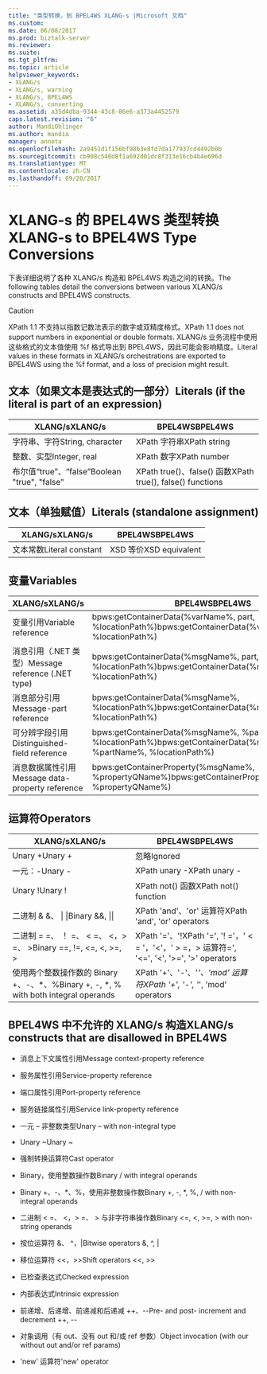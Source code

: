 ```yaml
---
title: "类型转换，到 BPEL4WS XLANG-s |Microsoft 文档"
ms.custom: 
ms.date: 06/08/2017
ms.prod: biztalk-server
ms.reviewer: 
ms.suite: 
ms.tgt_pltfrm: 
ms.topic: article
helpviewer_keywords:
- XLANG/s
- XLANG/s, warning
- XLANG/s, BPEL4WS
- XLANG/s, converting
ms.assetid: a35d4dba-9344-43c8-86e6-a373a4452579
caps.latest.revision: "6"
author: MandiOhlinger
ms.author: mandia
manager: anneta
ms.openlocfilehash: 2a9451d1f156bf98b3e8fd7da177937cd4492b0b
ms.sourcegitcommit: cb908c540d8f1a692d01dc8f313e16cb4b4e696d
ms.translationtype: MT
ms.contentlocale: zh-CN
ms.lasthandoff: 09/20/2017
---
```

# <a name="xlang-s-to-bpel4ws-type-conversions"></a><span data-ttu-id="8ae41-102">XLANG-s 的 BPEL4WS 类型转换</span><span class="sxs-lookup"><span data-stu-id="8ae41-102">XLANG-s to BPEL4WS Type Conversions</span></span>
<span data-ttu-id="8ae41-103">下表详细说明了各种 XLANG/s 构造和 BPEL4WS 构造之间的转换。</span><span class="sxs-lookup"><span data-stu-id="8ae41-103">The following tables detail the conversions between various XLANG/s constructs and BPEL4WS constructs.</span></span>  
  
> [!CAUTION]
>  <span data-ttu-id="8ae41-104">XPath 1.1 不支持以指数记数法表示的数字或双精度格式。</span><span class="sxs-lookup"><span data-stu-id="8ae41-104">XPath 1.1 does not support numbers in exponential or double formats.</span></span> <span data-ttu-id="8ae41-105">XLANG/s 业务流程中使用这些格式的文本值使用 %f 格式导出到 BPEL4WS，因此可能会影响精度。</span><span class="sxs-lookup"><span data-stu-id="8ae41-105">Literal values in these formats in XLANG/s orchestrations are exported to BPEL4WS using the %f format, and a loss of precision might result.</span></span>  
  
## <a name="literals-if-the-literal-is-part-of-an-expression"></a><span data-ttu-id="8ae41-106">文本（如果文本是表达式的一部分）</span><span class="sxs-lookup"><span data-stu-id="8ae41-106">Literals (if the literal is part of an expression)</span></span>  
  
|<span data-ttu-id="8ae41-107">XLANG/s</span><span class="sxs-lookup"><span data-stu-id="8ae41-107">XLANG/s</span></span>|<span data-ttu-id="8ae41-108">BPEL4WS</span><span class="sxs-lookup"><span data-stu-id="8ae41-108">BPEL4WS</span></span>|  
|--------------|-------------|  
|<span data-ttu-id="8ae41-109">字符串、字符</span><span class="sxs-lookup"><span data-stu-id="8ae41-109">String, character</span></span>|<span data-ttu-id="8ae41-110">XPath 字符串</span><span class="sxs-lookup"><span data-stu-id="8ae41-110">XPath string</span></span>|  
|<span data-ttu-id="8ae41-111">整数、实型</span><span class="sxs-lookup"><span data-stu-id="8ae41-111">Integer, real</span></span>|<span data-ttu-id="8ae41-112">XPath 数字</span><span class="sxs-lookup"><span data-stu-id="8ae41-112">XPath number</span></span>|  
|<span data-ttu-id="8ae41-113">布尔值“true”、“false”</span><span class="sxs-lookup"><span data-stu-id="8ae41-113">Boolean "true", "false"</span></span>|<span data-ttu-id="8ae41-114">XPath true()、false() 函数</span><span class="sxs-lookup"><span data-stu-id="8ae41-114">XPath true(), false() functions</span></span>|  
  
## <a name="literals-standalone-assignment"></a><span data-ttu-id="8ae41-115">文本（单独赋值）</span><span class="sxs-lookup"><span data-stu-id="8ae41-115">Literals (standalone assignment)</span></span>  
  
|<span data-ttu-id="8ae41-116">XLANG/s</span><span class="sxs-lookup"><span data-stu-id="8ae41-116">XLANG/s</span></span>|<span data-ttu-id="8ae41-117">BPEL4WS</span><span class="sxs-lookup"><span data-stu-id="8ae41-117">BPEL4WS</span></span>|  
|--------------|-------------|  
|<span data-ttu-id="8ae41-118">文本常数</span><span class="sxs-lookup"><span data-stu-id="8ae41-118">Literal constant</span></span>|<span data-ttu-id="8ae41-119">XSD 等价</span><span class="sxs-lookup"><span data-stu-id="8ae41-119">XSD equivalent</span></span>|  
  
## <a name="variables"></a><span data-ttu-id="8ae41-120">变量</span><span class="sxs-lookup"><span data-stu-id="8ae41-120">Variables</span></span>  
  
|<span data-ttu-id="8ae41-121">XLANG/s</span><span class="sxs-lookup"><span data-stu-id="8ae41-121">XLANG/s</span></span>|<span data-ttu-id="8ae41-122">BPEL4WS</span><span class="sxs-lookup"><span data-stu-id="8ae41-122">BPEL4WS</span></span>|  
|--------------|-------------|  
|<span data-ttu-id="8ae41-123">变量引用</span><span class="sxs-lookup"><span data-stu-id="8ae41-123">Variable reference</span></span>|<span data-ttu-id="8ae41-124">bpws:getContainerData(%varName%,  part, %locationPath%)</span><span class="sxs-lookup"><span data-stu-id="8ae41-124">bpws:getContainerData(%varName%,  part, %locationPath%)</span></span>|  
|<span data-ttu-id="8ae41-125">消息引用（.NET 类型）</span><span class="sxs-lookup"><span data-stu-id="8ae41-125">Message reference (.NET type)</span></span>|<span data-ttu-id="8ae41-126">bpws:getContainerData(%msgName%, part, %locationPath%)</span><span class="sxs-lookup"><span data-stu-id="8ae41-126">bpws:getContainerData(%msgName%, part, %locationPath%)</span></span>|  
|<span data-ttu-id="8ae41-127">消息部分引用</span><span class="sxs-lookup"><span data-stu-id="8ae41-127">Message-part reference</span></span>|<span data-ttu-id="8ae41-128">bpws:getContainerData(%msgName%, %locationPath%)</span><span class="sxs-lookup"><span data-stu-id="8ae41-128">bpws:getContainerData(%msgName%, %locationPath%)</span></span>|  
|<span data-ttu-id="8ae41-129">可分辨字段引用</span><span class="sxs-lookup"><span data-stu-id="8ae41-129">Distinguished-field reference</span></span>|<span data-ttu-id="8ae41-130">bpws:getContainerData(%msgName%, %partName%, %locationPath%)</span><span class="sxs-lookup"><span data-stu-id="8ae41-130">bpws:getContainerData(%msgName%, %partName%, %locationPath%)</span></span>|  
|<span data-ttu-id="8ae41-131">消息数据属性引用</span><span class="sxs-lookup"><span data-stu-id="8ae41-131">Message data-property reference</span></span>|<span data-ttu-id="8ae41-132">bpws:getContainerProperty(%msgName%, %propertyQName%)</span><span class="sxs-lookup"><span data-stu-id="8ae41-132">bpws:getContainerProperty(%msgName%, %propertyQName%)</span></span>|  
  
## <a name="operators"></a><span data-ttu-id="8ae41-133">运算符</span><span class="sxs-lookup"><span data-stu-id="8ae41-133">Operators</span></span>  
  
|<span data-ttu-id="8ae41-134">XLANG/s</span><span class="sxs-lookup"><span data-stu-id="8ae41-134">XLANG/s</span></span>|<span data-ttu-id="8ae41-135">BPEL4WS</span><span class="sxs-lookup"><span data-stu-id="8ae41-135">BPEL4WS</span></span>|  
|--------------|-------------|  
|<span data-ttu-id="8ae41-136">Unary +</span><span class="sxs-lookup"><span data-stu-id="8ae41-136">Unary +</span></span>|<span data-ttu-id="8ae41-137">忽略</span><span class="sxs-lookup"><span data-stu-id="8ae41-137">Ignored</span></span>|  
|<span data-ttu-id="8ae41-138">一元：-</span><span class="sxs-lookup"><span data-stu-id="8ae41-138">Unary -</span></span>|<span data-ttu-id="8ae41-139">XPath unary -</span><span class="sxs-lookup"><span data-stu-id="8ae41-139">XPath unary -</span></span>|  
|<span data-ttu-id="8ae41-140">Unary !</span><span class="sxs-lookup"><span data-stu-id="8ae41-140">Unary !</span></span>|<span data-ttu-id="8ae41-141">XPath not() 函数</span><span class="sxs-lookup"><span data-stu-id="8ae41-141">XPath not() function</span></span>|  
|<span data-ttu-id="8ae41-142">二进制 & &、 &#124; &#124;</span><span class="sxs-lookup"><span data-stu-id="8ae41-142">Binary &&, &#124;&#124;</span></span>|<span data-ttu-id="8ae41-143">XPath 'and'、'or' 运算符</span><span class="sxs-lookup"><span data-stu-id="8ae41-143">XPath 'and', 'or' operators</span></span>|  
|<span data-ttu-id="8ae41-144">二进制 = =、 ！ =、 < =、 \<，> =、 ></span><span class="sxs-lookup"><span data-stu-id="8ae41-144">Binary ==, !=, <=, \<, >=, ></span></span>|<span data-ttu-id="8ae41-145">XPath '='、'!</span><span class="sxs-lookup"><span data-stu-id="8ae41-145">XPath '=', '!</span></span> <span data-ttu-id="8ae41-146">='，' < = '，'\<'，' > =，> 运算符</span><span class="sxs-lookup"><span data-stu-id="8ae41-146">=', '<=', '\<', '>=', '>' operators</span></span>|  
|<span data-ttu-id="8ae41-147">使用两个整数操作数的 Binary +、-、*、%</span><span class="sxs-lookup"><span data-stu-id="8ae41-147">Binary +, -, *, % with both integral operands</span></span>|<span data-ttu-id="8ae41-148">XPath '+'、'-'、'*'、'mod' 运算符</span><span class="sxs-lookup"><span data-stu-id="8ae41-148">XPath '+', '-', '*', 'mod' operators</span></span>|  
  
## <a name="xlangs-constructs-that-are-disallowed-in-bpel4ws"></a><span data-ttu-id="8ae41-149">BPEL4WS 中不允许的 XLANG/s 构造</span><span class="sxs-lookup"><span data-stu-id="8ae41-149">XLANG/s constructs that are disallowed in BPEL4WS</span></span>  
  
-   <span data-ttu-id="8ae41-150">消息上下文属性引用</span><span class="sxs-lookup"><span data-stu-id="8ae41-150">Message context-property reference</span></span>  
  
-   <span data-ttu-id="8ae41-151">服务属性引用</span><span class="sxs-lookup"><span data-stu-id="8ae41-151">Service-property reference</span></span>  
  
-   <span data-ttu-id="8ae41-152">端口属性引用</span><span class="sxs-lookup"><span data-stu-id="8ae41-152">Port-property reference</span></span>  
  
-   <span data-ttu-id="8ae41-153">服务链接属性引用</span><span class="sxs-lookup"><span data-stu-id="8ae41-153">Service link-property reference</span></span>  
  
-   <span data-ttu-id="8ae41-154">一元 – 非整数类型</span><span class="sxs-lookup"><span data-stu-id="8ae41-154">Unary – with non-integral type</span></span>  
  
-   <span data-ttu-id="8ae41-155">Unary ~</span><span class="sxs-lookup"><span data-stu-id="8ae41-155">Unary ~</span></span>  
  
-   <span data-ttu-id="8ae41-156">强制转换运算符</span><span class="sxs-lookup"><span data-stu-id="8ae41-156">Cast operator</span></span>  
  
-   <span data-ttu-id="8ae41-157">Binary，使用整数操作数</span><span class="sxs-lookup"><span data-stu-id="8ae41-157">Binary / with integral operands</span></span>  
  
-   <span data-ttu-id="8ae41-158">Binary +、-、*、%，使用非整数操作数</span><span class="sxs-lookup"><span data-stu-id="8ae41-158">Binary +, -, *, %, / with non-integral operands</span></span>  
  
-   <span data-ttu-id="8ae41-159">二进制 < =、 \<，> =、 > 与非字符串操作数</span><span class="sxs-lookup"><span data-stu-id="8ae41-159">Binary <=, \<, >=, > with non-string operands</span></span>  
  
-   <span data-ttu-id="8ae41-160">按位运算符 &、 ^，&#124;</span><span class="sxs-lookup"><span data-stu-id="8ae41-160">Bitwise operators &, ^, &#124;</span></span>  
  
-   <span data-ttu-id="8ae41-161">移位运算符 <\<，>></span><span class="sxs-lookup"><span data-stu-id="8ae41-161">Shift operators <\<, >></span></span>  
  
-   <span data-ttu-id="8ae41-162">已检查表达式</span><span class="sxs-lookup"><span data-stu-id="8ae41-162">Checked expression</span></span>  
  
-   <span data-ttu-id="8ae41-163">内部表达式</span><span class="sxs-lookup"><span data-stu-id="8ae41-163">Intrinsic expression</span></span>  
  
-   <span data-ttu-id="8ae41-164">前递增、后递增、前递减和后递减 ++、--</span><span class="sxs-lookup"><span data-stu-id="8ae41-164">Pre- and post- increment and decrement ++, --</span></span>  
  
-   <span data-ttu-id="8ae41-165">对象调用（有 out、没有 out 和/或 ref 参数）</span><span class="sxs-lookup"><span data-stu-id="8ae41-165">Object invocation (with our without out and/or ref params)</span></span>  
  
-   <span data-ttu-id="8ae41-166">'new' 运算符</span><span class="sxs-lookup"><span data-stu-id="8ae41-166">'new' operator</span></span>
